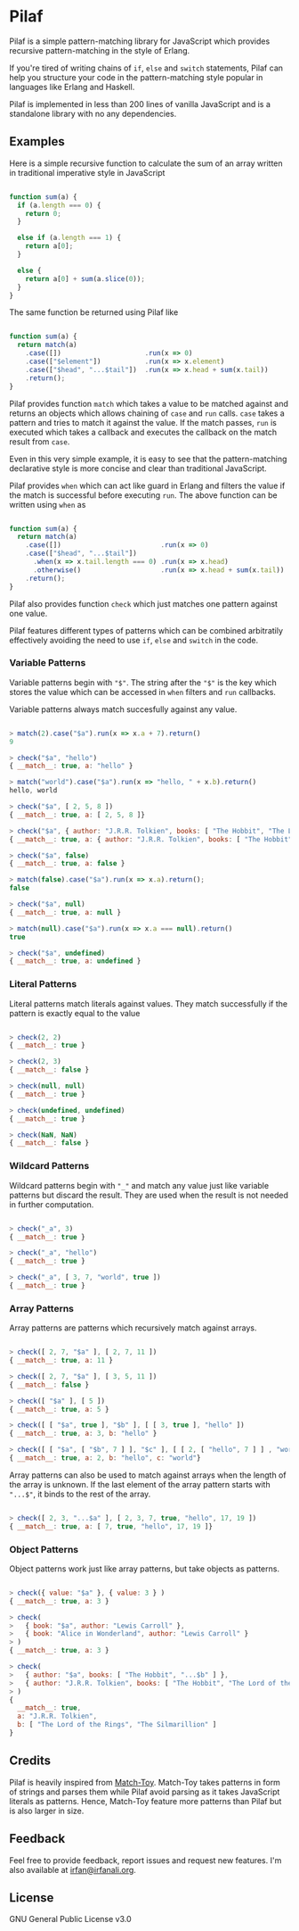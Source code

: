 # Pilaf
Pilaf is a simple pattern-matching library for JavaScript which provides
recursive pattern-matching in the style of Erlang.

If you're tired of writing chains of `if`, `else` and `switch` statements,
Pilaf can help you structure your code in the pattern-matching style popular in
languages like Erlang and Haskell.

Pilaf is implemented in less than 200 lines of vanilla JavaScript and is a
standalone library with no any dependencies.

## Examples

Here is a simple recursive function to calculate the sum of an array written in
traditional imperative style in JavaScript

```javascript

function sum(a) {
  if (a.length === 0) {
    return 0;
  }

  else if (a.length === 1) {
    return a[0];
  }

  else {
    return a[0] + sum(a.slice(0));
  }
}

```

The same function be returned using Pilaf like

```javascript

function sum(a) {
  return match(a)
    .case([])                     .run(x => 0)
    .case(["$element"])           .run(x => x.element)
    .case(["$head", "...$tail"])  .run(x => x.head + sum(x.tail))
    .return();
}

```

Pilaf provides function `match` which takes a value to be matched against and
returns an objects which allows chaining of `case` and `run` calls. `case`
takes a pattern and tries to match it against the value. If the match passes,
`run` is executed which takes a callback and executes the callback on the match
result from `case`.

Even in this very simple example, it is easy to see that the pattern-matching declarative
style is more concise and clear than traditional JavaScript.

Pilaf provides `when` which can act like guard in Erlang and filters the value
if the match is successful before executing `run`. The above function can be
written using `when` as

```javascript

function sum(a) {
  return match(a)
    .case([])                         .run(x => 0)
    .case(["$head", "...$tail"])
      .when(x => x.tail.length === 0) .run(x => x.head)
      .otherwise()                    .run(x => x.head + sum(x.tail))
    .return();
}


```

Pilaf also provides function `check` which just matches one pattern against one value.

Pilaf features different types of patterns which can be combined arbitratily
effectively avoiding the need to use `if`, `else` and `switch` in the code.

### Variable Patterns
Variable patterns begin with `"$"`. The string after the `"$"` is the key which
stores the value which can be accessed in `when` filters and `run` callbacks.

Variable patterns always match succesfully against any value.

```javascript

> match(2).case("$a").run(x => x.a + 7).return()
9

> check("$a", "hello")
{ __match__: true, a: "hello" }

> match("world").case("$a").run(x => "hello, " + x.b).return()
hello, world

> check("$a", [ 2, 5, 8 ])
{ __match__: true, a: [ 2, 5, 8 ]}

> check("$a", { author: "J.R.R. Tolkien", books: [ "The Hobbit", "The Lord of the Rings" ] })
{ __match__: true, a: { author: "J.R.R. Tolkien", books: [ "The Hobbit", "The Lord of the Rings" ] })

> check("$a", false)
{ __match__: true, a: false }

> match(false).case("$a").run(x => x.a).return();
false

> check("$a", null)
{ __match__: true, a: null }

> match(null).case("$a").run(x => x.a === null).return()
true

> check("$a", undefined)
{ __match__: true, a: undefined }

```

### Literal Patterns
Literal patterns match literals against values. They match successfully if the
pattern is exactly equal to the value

```javascript

> check(2, 2)
{ __match__: true }

> check(2, 3)
{ __match__: false }

> check(null, null)
{ __match__: true }

> check(undefined, undefined)
{ __match__: true }

> check(NaN, NaN)
{ __match__: false }

```


### Wildcard Patterns
Wildcard patterns begin with `"_"` and match any value just like variable
patterns but discard the result. They are used when the result is not needed in
further computation.

```javascript

> check("_a", 3)
{ __match__: true }

> check("_a", "hello")
{ __match__: true }

> check("_a", [ 3, 7, "world", true ])
{ __match__: true }

```

### Array Patterns
Array patterns are patterns which recursively match against arrays.

```javascript

> check([ 2, 7, "$a" ], [ 2, 7, 11 ])
{ __match__: true, a: 11 }

> check([ 2, 7, "$a" ], [ 3, 5, 11 ])
{ __match__: false }

> check([ "$a" ], [ 5 ])
{ __match__: true, a: 5 }

> check([ [ "$a", true ], "$b" ], [ [ 3, true ], "hello" ])
{ __match__: true, a: 3, b: "hello" }

> check([ [ "$a", [ "$b", 7 ] ], "$c" ], [ [ 2, [ "hello", 7 ] ] , "world" ])
{ __match__: true, a: 2, b: "hello", c: "world"}

```

Array patterns can also be used to match against arrays when the length of the
array is unknown. If the last element of the array pattern starts with `"...$"`,
it binds to the rest of the array.   

```javascript

> check([ 2, 3, "...$a" ], [ 2, 3, 7, true, "hello", 17, 19 ])
{ __match__: true, a: [ 7, true, "hello", 17, 19 ]}

```

### Object Patterns
Object patterns work just like array patterns, but take objects as patterns.

```javascript

> check({ value: "$a" }, { value: 3 } )
{ __match__: true, a: 3 }

> check(
>   { book: "$a", author: "Lewis Carroll" },
>   { book: "Alice in Wonderland", author: "Lewis Carroll" }
> )
{ __match__: true, a: 3 }

> check(
>   { author: "$a", books: [ "The Hobbit", "...$b" ] },
>   { author: "J.R.R. Tolkien", books: [ "The Hobbit", "The Lord of the Rings", "The Silmarillion" ] }
> )
{
  __match__: true,
  a: "J.R.R. Tolkien",
  b: [ "The Lord of the Rings", "The Silmarillion" ]
}

```

## Credits
Pilaf is heavily inspired from
[Match-Toy](https://github.com/AlfonsoFilho/match-toy). Match-Toy takes
patterns in form of strings and parses them while Pilaf avoid parsing as it
takes JavaScript literals as patterns. Hence, Match-Toy feature more patterns
than Pilaf but is also larger in size.

## Feedback
Feel free to provide feedback, report issues and request new features. I'm also
available at irfan@irfanali.org.

## License
GNU General Public License v3.0

